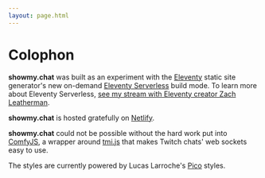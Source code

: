 ```yaml
---
layout: page.html
---
```


# Colophon

**showmy.chat** was built as an experiment with the [Eleventy](https://11ty.dev) static site generator's new on-demand [Eleventy Serverless](https://www.11ty.dev/docs/plugins/serverless/) build mode. To learn more about Eleventy Serverless, [see my stream with Eleventy creator Zach Leatherman](https://someantics.dev/first-look-eleventy-serverless/).

**showmy.chat** is hosted gratefully on [Netlify](https://netlify.com).

**showmy.chat** could not be possible without the hard work put into [ComfyJS](https://github.com/instafluff/ComfyJS/), a wrapper around [tmi.js](https://tmijs.com/) that makes Twitch chats' web sockets easy to use.

The styles are currently powered by Lucas Larroche's [Pico](https://picocss.com/) styles.